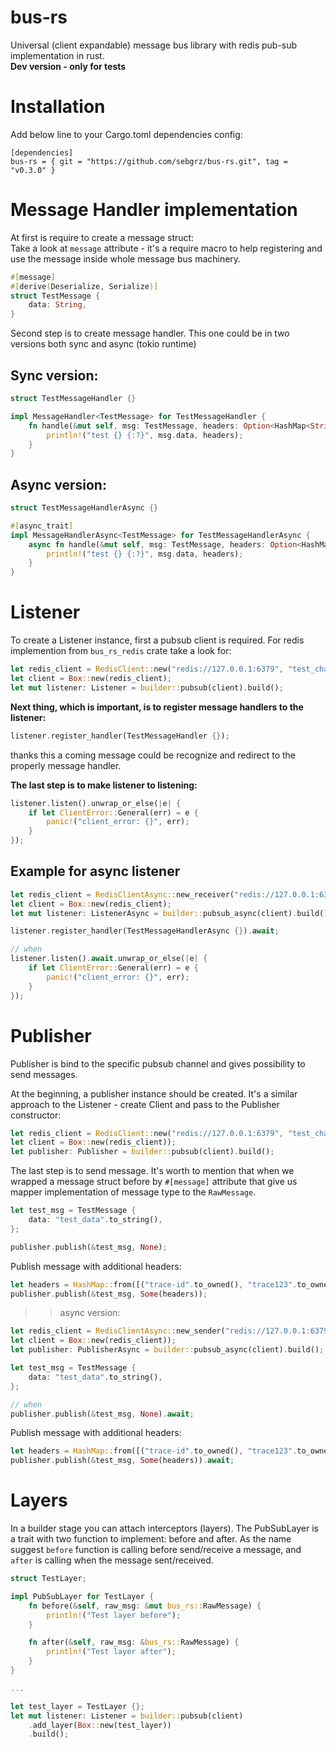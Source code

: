 # bus-rs
Universal (client expandable) message bus library with redis pub-sub implementation in rust.  
**Dev version - only for tests**

# Installation
Add below line to your Cargo.toml dependencies config:
```
[dependencies]
bus-rs = { git = "https://github.com/sebgrz/bus-rs.git", tag = "v0.3.0" }
```

# Message Handler implementation

At first is require to create a message struct:  
Take a look at `message` attribute - it's a require macro to help registering and use the message inside whole message bus machinery.

```rust
#[message]
#[derive(Deserialize, Serialize)]
struct TestMessage {
    data: String,
}
```

Second step is to create message handler. This one could be in two versions both sync and async (tokio runtime)
## Sync version:
```rust
struct TestMessageHandler {}

impl MessageHandler<TestMessage> for TestMessageHandler {
    fn handle(&mut self, msg: TestMessage, headers: Option<HashMap<String, String>>) {
        println!("test {} {:?}", msg.data, headers);
    }
}
```

## Async version:
```rust
struct TestMessageHandlerAsync {}

#[async_trait]
impl MessageHandlerAsync<TestMessage> for TestMessageHandlerAsync {
    async fn handle(&mut self, msg: TestMessage, headers: Option<HashMap<String, String>>) {
        println!("test {} {:?}", msg.data, headers);
    }
}
```

# Listener
To create a Listener instance, first a pubsub client is required. For redis implemention from `bus_rs_redis` crate take a look for:
```rust
let redis_client = RedisClient::new("redis://127.0.0.1:6379", "test_channel");
let client = Box::new(redis_client);
let mut listener: Listener = builder::pubsub(client).build();
```

**Next thing, which is important, is to register message handlers to the listener:**
```rust
listener.register_handler(TestMessageHandler {});
```
thanks this a coming message could be recognize and redirect to the properly message handler.

**The last step is to make listener to listening:**
```rust
listener.listen().unwrap_or_else(|e| {
    if let ClientError::General(err) = e {
        panic!("client_error: {}", err);
    }
});
```

## Example for async listener
```rust
let redis_client = RedisClientAsync::new_receiver("redis://127.0.0.1:6379", "test_channel").await;
let client = Box::new(redis_client);
let mut listener: ListenerAsync = builder::pubsub_async(client).build();

listener.register_handler(TestMessageHandlerAsync {}).await;

// when
listener.listen().await.unwrap_or_else(|e| {
    if let ClientError::General(err) = e {
        panic!("client_error: {}", err);
    }
});
```

# Publisher
Publisher is bind to the specific pubsub channel and gives possibility to send messages.

At the beginning, a publisher instance should be created. It's a similar approach to the Listener - create Client and pass to the Publisher constructor:
```rust
let redis_client = RedisClient::new("redis://127.0.0.1:6379", "test_channel");
let client = Box::new(redis_client));
let publisher: Publisher = builder::pubsub(client).build();
```

The last step is to send message. It's worth to mention that when we wrapped a message struct before by `#[message]` attribute that give us
mapper implementation of message type to the `RawMessage`.
```rust
let test_msg = TestMessage {
    data: "test_data".to_string(),
};

publisher.publish(&test_msg, None);
```

Publish message with additional headers:
```rust
let headers = HashMap::from([("trace-id".to_owned(), "trace123".to_owned())]);
publisher.publish(&test_msg, Some(headers));
```

>> async version:
```rust
let redis_client = RedisClientAsync::new_sender("redis://127.0.0.1:6379", "test_channel").await;
let client = Box::new(redis_client));
let publisher: PublisherAsync = builder::pubsub_async(client).build();

let test_msg = TestMessage {
    data: "test_data".to_string(),
};

// when
publisher.publish(&test_msg, None).await;
```

Publish message with additional headers:
```rust
let headers = HashMap::from([("trace-id".to_owned(), "trace123".to_owned())]);
publisher.publish(&test_msg, Some(headers)).await;
```

# Layers
In a builder stage you can attach interceptors (layers). The PubSubLayer is a trait with two function to implement: before and after.
As the name suggest `before` function is calling before send/receive a message, and `after` is calling when the message sent/received.  

```rust
struct TestLayer;

impl PubSubLayer for TestLayer {
    fn before(&self, raw_msg: &mut bus_rs::RawMessage) {
        println!("Test layer before");
    }

    fn after(&self, raw_msg: &bus_rs::RawMessage) {
        println!("Test layer after");
    }
}

...

let test_layer = TestLayer {};
let mut listener: Listener = builder::pubsub(client)
    .add_layer(Box::new(test_layer))
    .build();
```
